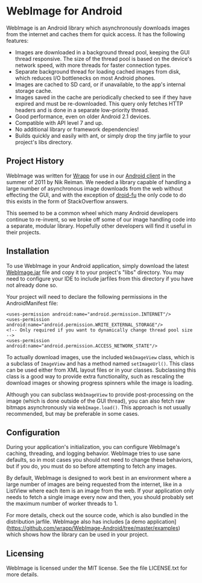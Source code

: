 WebImage for Android
====================

WebImage is an Android library which asynchronously downloads images from the
internet and caches them for quick access. It has the following features:

- Images are downloaded in a background thread pool, keeping the GUI thread
  responsive. The size of the thread pool is based on the device's network
  speed, with more threads for faster connection types.
- Separate background thread for loading cached images from disk, which
  reduces I/O bottlenecks on most Android phones.
- Images are cached to SD card, or if unavailable, to the app's internal
  storage cache.
- Images saved in the cache are periodically checked to see if they have
  expired and must be re-downloaded. This query only fetches HTTP headers and
  is done in a separate low-priority thread.
- Good performance, even on older Android 2.1 devices.
- Compatible with API level 7 and up.
- No additional library or framework dependencies!
- Builds quickly and easily with ant, or simply drop the tiny jarfile to your
  project's libs directory.


Project History
---------------

WebImage was written for [Wrapp](http://www.wrapp.com) for use in our [Android
client](http://market.android.com/details?id=com.wrapp.android) in the summer
of 2011 by Nik Reiman. We needed a library capable of handling a large number
of asynchronous image downloads from the web without effecting the GUI, and
with the exception of [droid-fu](https://github.com/kaeppler/droid-fu) the
only code to do this exists in the form of StackOverflow answers.

This seemed to be a common wheel which many Android developers continue to
re-invent, so we broke off some of our image handling code into a separate,
modular library. Hopefully other developers will find it useful in their
projects.


Installation
------------

To use WebImage in your Android application, simply download the latest
[WebImage.jar](https://github.com/wrapp/WebImage-Android/downloads) file and
copy it to your project's "libs" directory. You may need to configure your IDE
to include jarfiles from this directory if you have not already done so.

Your project will need to declare the following permissions in the
AndroidManifest file:

    <uses-permission android:name="android.permission.INTERNET"/>
    <uses-permission android:name="android.permission.WRITE_EXTERNAL_STORAGE"/>
    <!-- Only required if you want to dynamically change thread pool size -->
    <uses-permission android:name="android.permission.ACCESS_NETWORK_STATE"/>

To actually download images, use the included `WebImageView` class, which is a
subclass of `ImageView` and has a method named `setImageUrl()`. This class can
be used either from XML layout files or in your classes. Subclassing this
class is a good way to provide extra functionality, such as rescaling the
download images or showing progress spinners while the image is loading.

Although you can subclass `WebImageView` to provide post-processing on the
image (which is done outside of the GUI thread), you can also fetch raw
bitmaps asynchronously via `WebImage.load()`. This approach is not usually
recommended, but may be preferable in some cases.


Configuration
-------------

During your application's initialization, you can configure WebImage's
caching, threading, and logging behavior. WebImage tries to use sane defaults,
so in most cases you should not need to change these behaviors, but if you do,
you must do so before attempting to fetch any images.

By default, WebImage is designed to work best in an environment where a large
number of images are being requested from the internet, like in a ListView
where each item is an image from the web. If your application only needs to
fetch a single image every now and then, you should probably set the maximum
number of worker threads to 1.

For more details, check out the source code, which is also bundled in the
distribution jarfile. WebImage also has includes [a demo application]
(https://github.com/wrapp/WebImage-Android/tree/master/examples)
which shows how the library can be used in your project.


Licensing
---------

WebImage is licensed under the MIT license. See the file LICENSE.txt for more
details.

